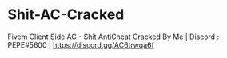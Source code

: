 # Shit-AC-Cracked
Fivem Client Side AC - Shit AntiCheat
Cracked By Me | Discord : PEPE#5600 | https://discord.gg/AC6trwqa6f
